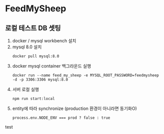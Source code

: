 # FeedMySheep

## 로컬 테스트 DB 셋팅

1. docker / mysql workbench 설치
2. mysql 8.0 설치
    ```console
   docker pull mysql:8.0
   ```
3. docker mysql container 백그라운드 실행
     ```console
   docker run --name feed_my_sheep -e MYSQL_ROOT_PASSWORD=feedmysheep -d -p 3306:3306 mysql:8.0
   ```
4. 서버 로컬 실행
   ```console
   npm run start:local
   ```
5. entity에 따라 synchronize (production 환경이 아니라면 동기화O)
   ```console
   process.env.NODE_ENV === prod ? false : true 
   ```

test